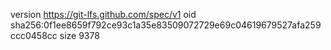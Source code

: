 version https://git-lfs.github.com/spec/v1
oid sha256:0f1ee8659f792ce93c1a35e83509072729e69c04619679527afa259ccc0458cc
size 9378
